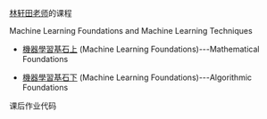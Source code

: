[林轩田老师](https://www.csie.ntu.edu.tw/~htlin/)的课程

Machine Learning Foundations and Machine Learning Techniques


- [機器學習基石上](https://www.coursera.org/learn/ntumlone-mathematicalfoundations/home/welcome) (Machine Learning Foundations)---Mathematical Foundations

- [機器學習基石下](https://www.coursera.org/learn/ntumlone-algorithmicfoundations/home/welcome) (Machine Learning Foundations)---Algorithmic Foundations

课后作业代码
